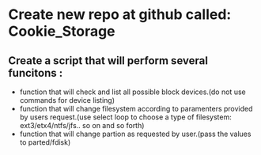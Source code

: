 # Create new repo at github called: Cookie_Storage

## Create a script that will perform several funcitons :

- function that will check  and list all possible  block devices.(do not use commands for device listing)
- function that will change filesystem according to paramenters provided by users request.(use select loop to choose a type of filesystem: ext3/etx4/ntfs/jfs.. so on and so forth)
- function that will change partion as requested by user.(pass the values to parted/fdisk)

